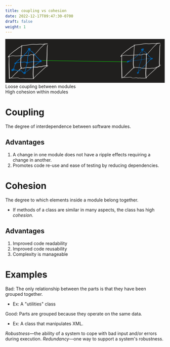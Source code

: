 ```yaml
---
title: coupling vs cohesion
date: 2022-12-17T09:47:30-0700
draft: false
weight: 1
---
```


![coupling vs cohesion](coupling-vs-cohesion.png)
Loose coupling between modules  
High cohesion within modules

# Coupling
The degree of interdependence between software modules.

## Advantages
1.  A change in one module does not have a ripple effects requiring a change in another.
2.  Promotes code re-use and ease of testing by reducing dependencies.

# Cohesion
The degree to which elements inside a module belong together.
- If methods of a class are similar in many aspects, the class has high *cohesion*.

## Advantages
1.  Improved code readability
2.  Improved code reusability
3.  Complexity is manageable

# Examples
Bad: The only relationship between the parts is that they have been grouped together.
- Ex: A "utilities" class

Good: Parts are grouped because they operate on the same data.
- Ex: A class that manipulates XML.

*Robustness*—the ability of a system to cope with bad input and/or errors during execution.
*Redundancy*—one way to support a system's robustness.
